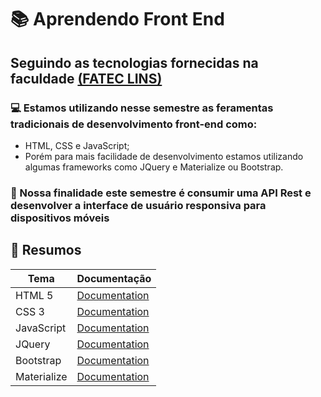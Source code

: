 
# 📚 Aprendendo Front End

## Seguindo as tecnologias fornecidas na faculdade [(FATEC LINS)](https://www.fateclins.edu.br/web/)

### 💻 Estamos utilizando nesse semestre as feramentas tradicionais de desenvolvimento front-end como:

* HTML, CSS e JavaScript;
* Porém para mais facilidade de desenvolvimento estamos utilizando algumas frameworks como JQuery e Materialize ou Bootstrap.

### 📱 Nossa finalidade este semestre é consumir uma API Rest e desenvolver a interface de usuário responsiva para dispositivos móveis

## 📕 Resumos

| Tema   | Documentação |
| ----   | ------------ |
| HTML 5 | [Documentation](https://www.w3.org/TR/2011/WD-html5-20110405/)     |
| CSS 3  | [Documentation](https://www.w3.org/TR/2001/WD-css3-roadmap-20010523/)     |
| JavaScript | [Documentation](https://developer.mozilla.org/pt-BR/docs/Web/JavaScript/Guide/Introduction) |
| JQuery | [Documentation](https://api.jquery.com/)     |
| Bootstrap | [Documentation](https://getbootstrap.com/docs/4.1/getting-started/introduction/)  |
| Materialize | [Documentation](https://materializecss.com/getting-started.html)|



